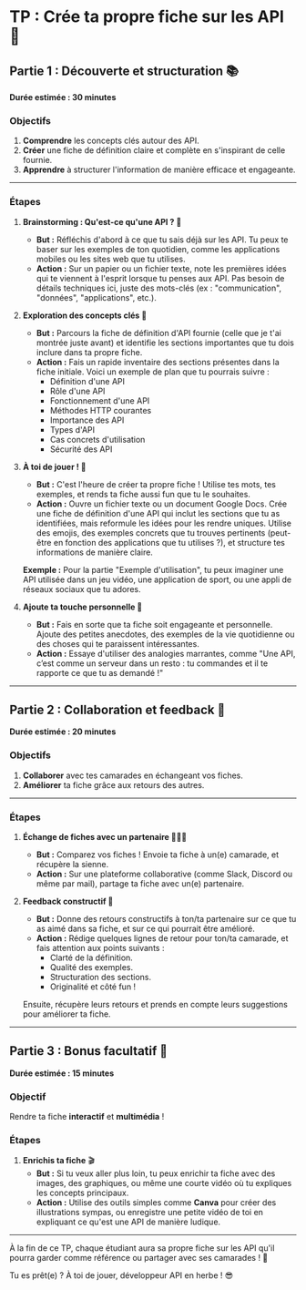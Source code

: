 # TP : Crée ta propre fiche sur les API 🚀

## Partie 1 : Découverte et structuration 📚

**Durée estimée : 30 minutes**

### Objectifs

1. **Comprendre** les concepts clés autour des API.
2. **Créer** une fiche de définition claire et complète en s'inspirant de celle fournie.
3. **Apprendre** à structurer l'information de manière efficace et engageante.

---

### Étapes

1. **Brainstorming : Qu'est-ce qu'une API ? 🤔**

   - **But :** Réfléchis d'abord à ce que tu sais déjà sur les API. Tu peux te baser sur les exemples de ton quotidien, comme les applications mobiles ou les sites web que tu utilises.
   - **Action :** Sur un papier ou un fichier texte, note les premières idées qui te viennent à l'esprit lorsque tu penses aux API. Pas besoin de détails techniques ici, juste des mots-clés (ex : "communication", "données", "applications", etc.).

2. **Exploration des concepts clés 🔑**

   - **But :** Parcours la fiche de définition d'API fournie (celle que je t'ai montrée juste avant) et identifie les sections importantes que tu dois inclure dans ta propre fiche.
   - **Action :** Fais un rapide inventaire des sections présentes dans la fiche initiale. Voici un exemple de plan que tu pourrais suivre :
     - Définition d'une API
     - Rôle d'une API
     - Fonctionnement d'une API
     - Méthodes HTTP courantes
     - Importance des API
     - Types d'API
     - Cas concrets d'utilisation
     - Sécurité des API

3. **À toi de jouer ! 🚀**

   - **But :** C'est l'heure de créer ta propre fiche ! Utilise tes mots, tes exemples, et rends ta fiche aussi fun que tu le souhaites.
   - **Action :** Ouvre un fichier texte ou un document Google Docs. Crée une fiche de définition d'une API qui inclut les sections que tu as identifiées, mais reformule les idées pour les rendre uniques. Utilise des emojis, des exemples concrets que tu trouves pertinents (peut-être en fonction des applications que tu utilises ?), et structure tes informations de manière claire.

   **Exemple :** Pour la partie "Exemple d'utilisation", tu peux imaginer une API utilisée dans un jeu vidéo, une application de sport, ou une appli de réseaux sociaux que tu adores.

4. **Ajoute ta touche personnelle 🎨**
   - **But :** Fais en sorte que ta fiche soit engageante et personnelle. Ajoute des petites anecdotes, des exemples de la vie quotidienne ou des choses qui te paraissent intéressantes.
   - **Action :** Essaye d'utiliser des analogies marrantes, comme "Une API, c’est comme un serveur dans un resto : tu commandes et il te rapporte ce que tu as demandé !"

---

## Partie 2 : Collaboration et feedback 💬

**Durée estimée : 20 minutes**

### Objectifs

1. **Collaborer** avec tes camarades en échangeant vos fiches.
2. **Améliorer** ta fiche grâce aux retours des autres.

---

### Étapes

1. **Échange de fiches avec un partenaire 🧑‍🤝‍🧑**

   - **But :** Comparez vos fiches ! Envoie ta fiche à un(e) camarade, et récupère la sienne.
   - **Action :** Sur une plateforme collaborative (comme Slack, Discord ou même par mail), partage ta fiche avec un(e) partenaire.

2. **Feedback constructif 💬**

   - **But :** Donne des retours constructifs à ton/ta partenaire sur ce que tu as aimé dans sa fiche, et sur ce qui pourrait être amélioré.
   - **Action :** Rédige quelques lignes de retour pour ton/ta camarade, et fais attention aux points suivants :
     - Clarté de la définition.
     - Qualité des exemples.
     - Structuration des sections.
     - Originalité et côté fun !

   Ensuite, récupère leurs retours et prends en compte leurs suggestions pour améliorer ta fiche.

---

## Partie 3 : Bonus facultatif 🌟

**Durée estimée : 15 minutes**

### Objectif

Rendre ta fiche **interactif** et **multimédia** !

### Étapes

1. **Enrichis ta fiche** 🎬
   - **But :** Si tu veux aller plus loin, tu peux enrichir ta fiche avec des images, des graphiques, ou même une courte vidéo où tu expliques les concepts principaux.
   - **Action :** Utilise des outils simples comme **Canva** pour créer des illustrations sympas, ou enregistre une petite vidéo de toi en expliquant ce qu'est une API de manière ludique.

---

À la fin de ce TP, chaque étudiant aura sa propre fiche sur les API qu'il pourra garder comme référence ou partager avec ses camarades ! 🎉

Tu es prêt(e) ? À toi de jouer, développeur API en herbe ! 😎
